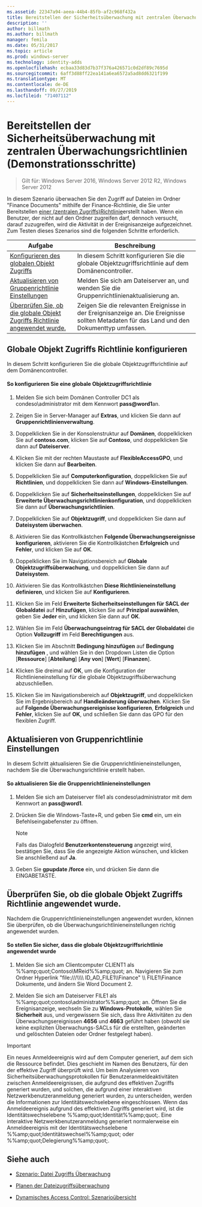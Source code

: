 ```yaml
---
ms.assetid: 22347a94-aeea-44b4-85fb-af2c968f432a
title: Bereitstellen der Sicherheitsüberwachung mit zentralen Überwachungsrichtlinien (Demonstrationsschritte)
description: ''
author: billmath
ms.author: billmath
manager: femila
ms.date: 05/31/2017
ms.topic: article
ms.prod: windows-server
ms.technology: identity-adds
ms.openlocfilehash: ecbaa33d83d7b37f376a426571c0d2df89c7695d
ms.sourcegitcommit: 6aff3d88ff22ea141a6ea6572a5ad8dd6321f199
ms.translationtype: MT
ms.contentlocale: de-DE
ms.lasthandoff: 09/27/2019
ms.locfileid: "71407112"
---
```

# <a name="deploy-security-auditing-with-central-audit-policies-demonstration-steps"></a>Bereitstellen der Sicherheitsüberwachung mit zentralen Überwachungsrichtlinien (Demonstrationsschritte)

>Gilt für: Windows Server 2016, Windows Server 2012 R2, Windows Server 2012

In diesem Szenario überwachen Sie den Zugriff auf Dateien im Ordner "Finance Documents" mithilfe der Finance-Richtlinie, die Sie unter Bereitstellen [einer &#40;zentralen Zugriffs&#41;Richtlinie](Deploy-a-Central-Access-Policy--Demonstration-Steps-.md)erstellt haben. Wenn ein Benutzer, der nicht auf den Ordner zugreifen darf, dennoch versucht, darauf zuzugreifen, wird die Aktivität in der Ereignisanzeige aufgezeichnet.   
 Zum Testen dieses Szenarios sind die folgenden Schritte erforderlich.  
  
|Aufgabe|Beschreibung|  
|--------|---------------|  
|[Konfigurieren des globalen Objekt Zugriffs](Deploy-Security-Auditing-with-Central-Audit-Policies--Demonstration-Steps-.md#BKMK_1)|In diesem Schritt konfigurieren Sie die globale Objektzugriffsrichtlinie auf dem Domänencontroller.|  
|[Aktualisieren von Gruppenrichtlinie Einstellungen](Deploy-Security-Auditing-with-Central-Audit-Policies--Demonstration-Steps-.md#BKMK_2)|Melden Sie sich am Dateiserver an, und wenden Sie die Gruppenrichtlinienaktualisierung an.|  
|[Überprüfen Sie, ob die globale Objekt Zugriffs Richtlinie angewendet wurde.](Deploy-Security-Auditing-with-Central-Audit-Policies--Demonstration-Steps-.md#BKMK_3)|Zeigen Sie die relevanten Ereignisse in der Ereignisanzeige an. Die Ereignisse sollten Metadaten für das Land und den Dokumenttyp umfassen.|  
  
## <a name="BKMK_1"></a>Globale Objekt Zugriffs Richtlinie konfigurieren  
In diesem Schritt konfigurieren Sie die globale Objektzugriffsrichtlinie auf dem Domänencontroller.  
  
#### <a name="to-configure-a-global-object-access-policy"></a>So konfigurieren Sie eine globale Objektzugriffsrichtlinie  
  
1. Melden Sie sich beim Domänen Controller DC1 als condeso\administrator mit dem Kennwort <strong>pass@word1</strong>an.  
  
2. Zeigen Sie in Server-Manager auf **Extras**, und klicken Sie dann auf **Gruppenrichtlinienverwaltung**.  
  
3. Doppelklicken Sie in der Konsolenstruktur auf **Domänen**, doppelklicken Sie auf **contoso.com**, klicken Sie auf **Contoso**, und doppelklicken Sie dann auf **Dateiserver**.  
  
4. Klicken Sie mit der rechten Maustaste auf **FlexibleAccessGPO**, und klicken Sie dann auf **Bearbeiten**.  
  
5. Doppelklicken Sie auf **Computerkonfiguration**, doppelklicken Sie auf **Richtlinien**, und doppelklicken Sie dann auf **Windows-Einstellungen**.  
  
6. Doppelklicken Sie auf **Sicherheitseinstellungen**, doppelklicken Sie auf **Erweiterte Überwachungsrichtlinienkonfiguration**, und doppelklicken Sie dann auf **Überwachungsrichtlinien**.  
  
7. Doppelklicken Sie auf **Objektzugriff**, und doppelklicken Sie dann auf **Dateisystem überwachen**.  
  
8. Aktivieren Sie das Kontrollkästchen **Folgende Überwachungsereignisse konfigurieren**, aktivieren Sie die Kontrollkästchen **Erfolgreich** und **Fehler**, und klicken Sie auf **OK**.  
  
9. Doppelklicken Sie im Navigationsbereich auf **Globale Objektzugriffsüberwachung**, und doppelklicken Sie dann auf **Dateisystem**.  
  
10. Aktivieren Sie das Kontrollkästchen **Diese Richtlinieneinstellung definieren**, und klicken Sie auf **Konfigurieren**.  
  
11. Klicken Sie im Feld **Erweiterte Sicherheitseinstellungen für SACL der Globaldatei** auf **Hinzufügen**, klicken Sie auf **Prinzipal auswählen**, geben Sie **Jeder** ein, und klicken Sie dann auf **OK**.  
  
12. Wählen Sie im Feld **Überwachungseintrag für SACL der Globaldatei** die Option **Vollzugriff** im Feld **Berechtigungen** aus.  
  
13. Klicken Sie im Abschnitt **Bedingung hinzufügen** auf **Bedingung hinzufügen** , und wählen Sie in den Dropdown Listen die Option   
    [**Ressource**] [**Abteilung**] [**Any von**] [**Wert**] [**Finanzen**].  
  
14. Klicken Sie dreimal auf **OK**, um die Konfiguration der Richtlinieneinstellung für die globale Objektzugriffsüberwachung abzuschließen.  
  
15. Klicken Sie im Navigationsbereich auf **Objektzugriff**, und doppelklicken Sie im Ergebnisbereich auf **Handleänderung überwachen**. Klicken Sie auf **Folgende Überwachungsereignisse konfigurieren**, **Erfolgreich** und **Fehler**, klicken Sie auf **OK**, und schließen Sie dann das GPO für den flexiblen Zugriff.  
  
## <a name="BKMK_2"></a>Aktualisieren von Gruppenrichtlinie Einstellungen  
In diesem Schritt aktualisieren Sie die Gruppenrichtlinieneinstellungen, nachdem Sie die Überwachungsrichtlinie erstellt haben.  
  
#### <a name="to-update-group-policy-settings"></a>So aktualisieren Sie die Gruppenrichtlinieneinstellungen  
  
1. Melden Sie sich am Dateiserver file1 als condeso\administrator mit dem Kennwort an <strong>pass@word1</strong>.  
  
2. Drücken Sie die Windows-Taste+R, und geben Sie **cmd** ein, um ein Befehlseingabefenster zu öffnen.  
  
   > [!NOTE]  
   > Falls das Dialogfeld **Benutzerkontensteuerung** angezeigt wird, bestätigen Sie, dass Sie die angezeigte Aktion wünschen, und klicken Sie anschließend auf **Ja**.  
  
3. Geben Sie **gpupdate /force** ein, und drücken Sie dann die EINGABETASTE.  
  
## <a name="BKMK_3"></a>Überprüfen Sie, ob die globale Objekt Zugriffs Richtlinie angewendet wurde.  
Nachdem die Gruppenrichtlinieneinstellungen angewendet wurden, können Sie überprüfen, ob die Überwachungsrichtlinieneinstellungen richtig angewendet wurden.  
  
#### <a name="to-verify-that-the-global-object-access-policy-has-been-applied"></a>So stellen Sie sicher, dass die globale Objektzugriffsrichtlinie angewendet wurde  
  
1.  Melden Sie sich am Clientcomputer CLIENT1 als %%amp;quot;Contoso\MReid%%amp;quot; an. Navigieren Sie zum Ordner Hyperlink "file:///\\\\\\\ ID_AD_FILE1\\\Finance" \\\ FILE1\Finance Dokumente, und ändern Sie Word Document 2.  
  
2.  Melden Sie sich am Dateiserver FILE1 als %%amp;quot;contoso\administrator%%amp;quot; an. Öffnen Sie die Ereignisanzeige, wechseln Sie zu **Windows-Protokolle**, wählen Sie **Sicherheit** aus, und vergewissern Sie sich, dass Ihre Aktivitäten zu den Überwachungsereignissen **4656** und **4663** geführt haben (obwohl sie keine expliziten Überwachungs-SACLs für die erstellten, geänderten und gelöschten Dateien oder Ordner festgelegt haben).  
  
> [!IMPORTANT]  
> Ein neues Anmeldeereignis wird auf dem Computer generiert, auf dem sich die Ressource befindet. Dies geschieht im Namen des Benutzers, für den der effektive Zugriff überprüft wird. Um beim Analysieren von Sicherheitsüberwachungsprotokollen für Benutzeranmeldeaktivitäten zwischen Anmeldeereignissen, die aufgrund des effektiven Zugriffs generiert wurden, und solchen, die aufgrund einer interaktiven Netzwerkbenutzeranmeldung generiert wurden, zu unterscheiden, werden die Informationen zur Identitätswechselebene eingeschlossen. Wenn das Anmeldeereignis aufgrund des effektiven Zugriffs generiert wird, ist die Identitätswechselebene %%amp;quot;Identität%%amp;quot;. Eine interaktive Netzwerkbenutzeranmeldung generiert normalerweise ein Anmeldeereignis mit der Identitätswechselebene %%amp;quot;Identitätswechsel%%amp;quot; oder %%amp;quot;Delegierung%%amp;quot;.  
  
## <a name="BKMK_Links"></a>Siehe auch  
  
-   [Szenario: Datei Zugriffs Überwachung](Scenario--File-Access-Auditing.md)  
  
-   [Planen der Dateizugriffsüberwachung](Plan-for-File-Access-Auditing.md)  
  
-   [Dynamisches Access Control: Szenarioübersicht](Dynamic-Access-Control--Scenario-Overview.md)  
  

